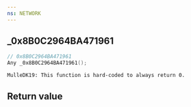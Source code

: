 ```yaml
---
ns: NETWORK
---
```

## _0x8B0C2964BA471961

```c
// 0x8B0C2964BA471961
Any _0x8B0C2964BA471961();
```

```
MulleDK19: This function is hard-coded to always return 0.  
```

## Return value
